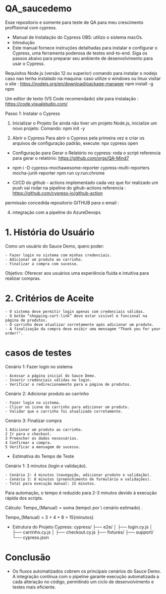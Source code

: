 # QA_saucedemo
Esse repositorio e somente para teste de QA para meu crescimento proffisional com cypress.


* Manual de Instalação do Cypress OBS: utilizo o sistema macOs.
*  Introdução
* Este manual fornece instruções detalhadas para instalar e configurar o Cypress, uma ferramenta poderosa de testes end-to-end. Siga os passos abaixo para preparar seu ambiente de desenvolvimento para usar o Cypress.

Requisitos
Node.js (versão 12 ou superior)
comando para instalar o nodejs caso nao tenha instalado na maquina:
caso utilize o windows ou linux visitar o site :  https://nodejs.org/en/download/package-manager
npm install -g npm


Um editor de texto (VS Code recomendado) site para instalação : https://code.visualstudio.com/

Passo 1: Instalar o Cypress
1. Inicializar o Projeto
Se ainda não tiver um projeto Node.js, inicialize um novo projeto:
Comando:
npm init -y

3. Abrir o Cypress
Para abrir o Cypress pela primeira vez e criar os arquivos de configuração padrão, execute:
npx cypress open
 

* Configuração para Gerar o Relatório no cypress: roda o script
referencia para gerar o relatório: https://github.com/orgs/QA-Mind7
* npm i -D cypress-mochawesome-reporter cypress-multi-reporters mocha-junit-reporter
npm run cy:run:chrome

* CI/CD do github - actions implementado cada vez que for realizado um push vai rodar na pipeline do gihub-actions
referencia :
https://github.com/cypress-io/github-action

permissão concedida repositorio GITHUB para o email :  

4. integração com a pipeline do AzureDevops

# 1. História do Usuário

Como um usuário do Sauce Demo, quero poder:

	- Fazer login no sistema com minhas credenciais.
	- Adicionar um produto ao carrinho.
	- Finalizar a compra com sucesso.

Objetivo: Oferecer aos usuários uma experiência fluida e intuitiva para realizar compras.

# 2. Critérios de Aceite
	- O sistema deve permitir login apenas com credenciais válidas.
	- O botão “shopping-cart-link” deve estar visível e funcional na página de produtos.
	- O carrinho deve atualizar corretamente após adicionar um produto.
	- A finalização da compra deve exibir uma mensagem "Thank you for your order!".

# casos de testes 
Cenário 1: Fazer login no sistema

	- Acessar a página inicial do Sauce Demo.
	- Inserir credenciais válidas no login.
	- Verificar o redirecionamento para a página de produtos.

Cenário 2: Adicionar produto ao carrinho

	- Fazer login no sistema.
	- Clicar no icone do carrinho para adicionar um produto.
	- Validar que o carrinho foi atualizado corretamente.

Cenário 3: Finalizar compra 

	1 Adicionar um produto ao carrinho.
	2 Ir para o checkout.
	3 Preencher os dados necessários.
	4 Confirmar a compra.
	5 Verificar a mensagem de sucesso.

* Estimativa do Tempo de Teste
  
Cenário 1: 3 minutos (login e validação).

	- Cenário 2: 4 minutos (navegação, adicionar produto e validação).
	- Cenário 3: 8 minutos (preenchimento de formulário e validações).
	- Total para execução manual: 15 minutos.

Para automação, o tempo é reduzido para 2-3 minutos devido à execução rápida dos scripts.

Cálculo:  Tempo_{Manual} = soma (tempo\ por \ cenário estimado) .

Tempo_{Manual} = 3 + 4 + 8 = 15{minutos}

* Estrutura do Projeto Cypress:
cypress/
  ├── e2e/
  │     ├── login.cy.js
  │     ├── carrinho.cy.js
  │     ├── checkout.cy.js
  ├── fixtures/
  ├── support/
  └── cypress.json

# Conclusão

* Os fluxos automatizados cobrem os principais cenários do Sauce Demo. A integração contínua com o pipeline garante execução automatizada a cada alteração no código, permitindo um ciclo de desenvolvimento e testes mais eficiente.
